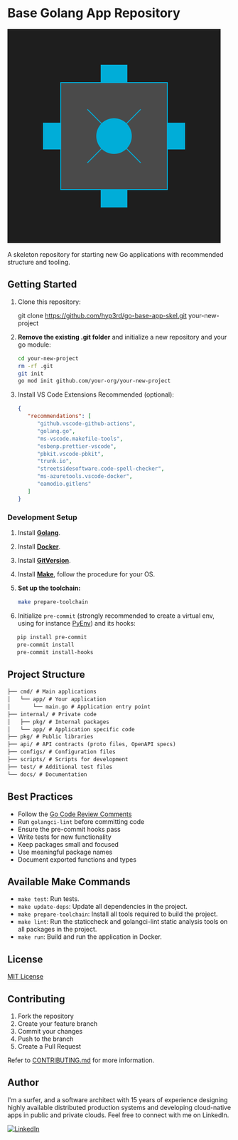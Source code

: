 # Base Golang App Repository

![Logo](./assets/logo.svg)

A skeleton repository for starting new Go applications with recommended structure and tooling.

## Getting Started

1. Clone this repository:

   git clone <https://github.com/hyp3rd/go-base-app-skel.git> your-new-project

2. **Remove the existing .git folder** and initialize a new repository and your go module:

   ```bash
   cd your-new-project
   rm -rf .git
   git init
   go mod init github.com/your-org/your-new-project
   ```

3. Install VS Code Extensions Recommended (optional):

   ```json
   {
      "recommendations": [
         "github.vscode-github-actions",
         "golang.go",
         "ms-vscode.makefile-tools",
         "esbenp.prettier-vscode",
         "pbkit.vscode-pbkit",
         "trunk.io",
         "streetsidesoftware.code-spell-checker",
         "ms-azuretools.vscode-docker",
         "eamodio.gitlens"
      ]
   }
   ```

### Development Setup

1. Install [**Golang**](https://go.dev/dl).
2. Install [**Docker**](https://docs.docker.com/get-docker/).
3. Install [**GitVersion**](https://github.com/GitTools/GitVersion).
4. Install [**Make**](https://www.gnu.org/software/make/), follow the procedure for your OS.
5. **Set up the toolchain:**

   ```bash
   make prepare-toolchain
   ```

6. Initialize `pre-commit` (strongly recommended to create a virtual env, using for instance [PyEnv](https://github.com/pyenv/pyenv)) and its hooks:

```bash
   pip install pre-commit
   pre-commit install
   pre-commit install-hooks
```

## Project Structure

```txt
├── cmd/ # Main applications
│   └── app/ # Your application
│       └── main.go # Application entry point
├── internal/ # Private code
│   ├── pkg/ # Internal packages
│   └── app/ # Application specific code
├── pkg/ # Public libraries
├── api/ # API contracts (proto files, OpenAPI specs)
├── configs/ # Configuration files
├── scripts/ # Scripts for development
├── test/ # Additional test files
└── docs/ # Documentation
```

## Best Practices

- Follow the [Go Code Review Comments](https://go.dev/wiki/CodeReviewComments)
- Run `golangci-lint` before committing code
- Ensure the pre-commit hooks pass
- Write tests for new functionality
- Keep packages small and focused
- Use meaningful package names
- Document exported functions and types

## Available Make Commands

- `make test`: Run tests.
- `make update-deps`: Update all dependencies in the project.
- `make prepare-toolchain`: Install all tools required to build the project.
- `make lint`: Run the staticcheck and golangci-lint static analysis tools on all packages in the project.
- `make run`: Build and run the application in Docker.

## License

[MIT License](LICENSE)

## Contributing

1. Fork the repository
2. Create your feature branch
3. Commit your changes
4. Push to the branch
5. Create a Pull Request

Refer to [CONTRIBUTING.md](CONTRIBUTING.md) for more information.

## Author

I'm a surfer, and a software architect with 15 years of experience designing highly available distributed production systems and developing cloud-native apps in public and private clouds. Feel free to connect with me on LinkedIn.

[![LinkedIn](https://img.shields.io/badge/LinkedIn-0077B5?style=for-the-badge&logo=linkedin&logoColor=white)](https://www.linkedin.com/in/francesco-cosentino/)
